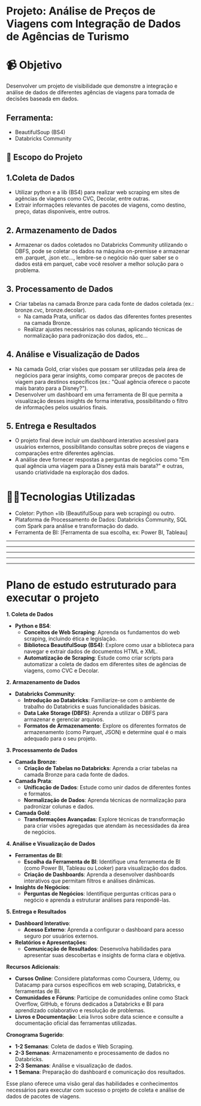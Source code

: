 # Projeto: Análise de Preços de Viagens com Integração de Dados de Agências de Turismo

# 📹 Objetivo
Desenvolver um projeto de visibilidade que demonstre a integração e análise de dados de diferentes agências de viagens para tomada de decisões baseada em dados.

## Ferramenta: 
- BeautifulSoup (BS4)
- Databricks Community

## 🤙 Escopo do Projeto

## 1.Coleta de Dados
   - Utilizar python e a lib (BS4) para realizar web scraping em sites de agências de viagens como CVC, Decolar, entre outras.
   - Extrair informações relevantes de pacotes de viagens, como destino, preço, datas disponíveis, entre outros.

## 2. Armazenamento de Dados
   - Armazenar os dados coletados no Databricks Community utilizando o DBFS, pode se coletar os dados na máquina on-premisse e armazenar em .parquet, .json etc..., lembre-se o negócio não quer saber se o dados está em parquet, cabe você resolver a melhor solução para o problema.

## 3. Processamento de Dados
- Criar tabelas na camada Bronze para cada fonte de dados coletada (ex.: bronze.cvc, bronze.decolar).
   - Na camada Prata, unificar os dados das diferentes fontes presentes na camada Bronze.
   - Realizar ajustes necessários nas colunas, aplicando técnicas de normalização para padronização dos dados, etc...
## 4. Análise e Visualização de Dados
   - Na camada Gold, criar visões que possam ser utilizadas pela área de negócios para gerar insights, como comparar preços de pacotes de viagem para destinos específicos (ex.: "Qual agência oferece o pacote mais barato para a Disney?").
   - Desenvolver um dashboard em uma ferramenta de BI que permita a visualização desses insights de forma interativa, possibilitando o filtro de informações pelos usuários finais.

## 5. Entrega e Resultados
   - O projeto final deve incluir um dashboard interativo acessível para usuários externos, possibilitando consultas sobre preços de viagens e comparações entre diferentes agências.
   - A análise deve fornecer respostas a perguntas de negócios como "Em qual agência uma viagem para a Disney está mais barata?" e outras, usando criatividade na exploração dos dados.


# 📓🔝Tecnologias Utilizadas
- Coletor: Python +lib (BeautifulSoup para web scraping) ou outro.
- Plataforma de Processamento de Dados: Databricks Community, SQL com Spark para análise e transformação do dado.
- Ferramenta de BI: [Ferramenta de sua escolha, ex: Power BI, Tableau]


---
---
---
---
---


# Plano de estudo estruturado para executar o projeto

**1. Coleta de Dados**
   - **Python e BS4**:
     - **Conceitos de Web Scraping**: Aprenda os fundamentos do web scraping, incluindo ética e legislação.
     - **Biblioteca BeautifulSoup (BS4)**: Explore como usar a biblioteca para navegar e extrair dados de documentos HTML e XML.
     - **Automatização de Scraping**: Estude como criar scripts para automatizar a coleta de dados em diferentes sites de agências de viagens, como CVC e Decolar.

**2. Armazenamento de Dados**
   - **Databricks Community**:
     - **Introdução ao Databricks**: Familiarize-se com o ambiente de trabalho do Databricks e suas funcionalidades básicas.
     - **Data Lake Storage (DBFS)**: Aprenda a utilizar o DBFS para armazenar e gerenciar arquivos.
     - **Formatos de Armazenamento**: Explore os diferentes formatos de armazenamento (como Parquet, JSON) e determine qual é o mais adequado para o seu projeto.

**3. Processamento de Dados**
   - **Camada Bronze**:
     - **Criação de Tabelas no Databricks**: Aprenda a criar tabelas na camada Bronze para cada fonte de dados.
   - **Camada Prata**:
     - **Unificação de Dados**: Estude como unir dados de diferentes fontes e formatos.
     - **Normalização de Dados**: Aprenda técnicas de normalização para padronizar colunas e dados.
   - **Camada Gold**:
     - **Transformações Avançadas**: Explore técnicas de transformação para criar visões agregadas que atendam às necessidades da área de negócios.

**4. Análise e Visualização de Dados**
   - **Ferramentas de BI**:
     - **Escolha da Ferramenta de BI**: Identifique uma ferramenta de BI (como Power BI, Tableau ou Looker) para visualização dos dados.
     - **Criação de Dashboards**: Aprenda a desenvolver dashboards interativos que permitam filtros e análises dinâmicas.
   - **Insights de Negócios**:
     - **Perguntas de Negócios**: Identifique perguntas críticas para o negócio e aprenda a estruturar análises para respondê-las.

**5. Entrega e Resultados**
   - **Dashboard Interativo**:
     - **Acesso Externo**: Aprenda a configurar o dashboard para acesso seguro por usuários externos.
   - **Relatórios e Apresentações**:
     - **Comunicação de Resultados**: Desenvolva habilidades para apresentar suas descobertas e insights de forma clara e objetiva.

**Recursos Adicionais**:
   - **Cursos Online**: Considere plataformas como Coursera, Udemy, ou Datacamp para cursos específicos em web scraping, Databricks, e ferramentas de BI.
   - **Comunidades e Fóruns**: Participe de comunidades online como Stack Overflow, GitHub, e fóruns dedicados a Databricks e BI para aprendizado colaborativo e resolução de problemas.
   - **Livros e Documentação**: Leia livros sobre data science e consulte a documentação oficial das ferramentas utilizadas.

**Cronograma Sugerido**:
   - **1-2 Semanas**: Coleta de dados e Web Scraping.
   - **2-3 Semanas**: Armazenamento e processamento de dados no Databricks.
   - **2-3 Semanas**: Análise e visualização de dados.
   - **1 Semana**: Preparação do dashboard e comunicação dos resultados.

Esse plano oferece uma visão geral das habilidades e conhecimentos necessários para executar com sucesso o projeto de coleta e análise de dados de pacotes de viagens.

